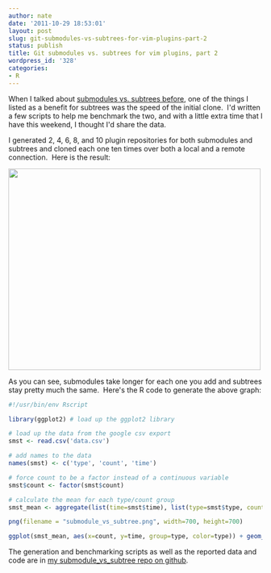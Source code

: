 ```yaml
---
author: nate
date: '2011-10-29 18:53:01'
layout: post
slug: git-submodules-vs-subtrees-for-vim-plugins-part-2
status: publish
title: Git submodules vs. subtrees for vim plugins, part 2
wordpress_id: '328'
categories:
- R
---
```


When I talked about <a href="/2011/05/18/git-submodules-vs-subtrees-for-vim-plugins/">submodules vs. subtrees before</a>, one of the things I listed as a benefit for subtrees was the speed of the initial clone.  I'd written a few scripts to help me benchmark the two, and with a little extra time that I have this weekend, I thought I'd share the data.

I generated 2, 4, 6, 8, and 10 plugin repositories for both submodules and subtrees and cloned each one ten times over both a local and a remote connection.  Here is the result:

<a href="/uploads/2011/10/submodule_vs_subtree.png"><img class="alignnone size-full wp-image-332" title="submodule_vs_subtree" src="/uploads/2011/10/submodule_vs_subtree.png" alt="" width="500" height="400" /></a>

As you can see, submodules take longer for each one you add and subtrees stay pretty much the same.  Here's the R code to generate the above graph:

``` r
#!/usr/bin/env Rscript

library(ggplot2) # load up the ggplot2 library

# load up the data from the google csv export
smst <- read.csv('data.csv')

# add names to the data
names(smst) <- c('type', 'count', 'time')

# force count to be a factor instead of a continuous variable
smst$count <- factor(smst$count)

# calculate the mean for each type/count group
smst_mean <- aggregate(list(time=smst$time), list(type=smst$type, count=smst$count), mean)

png(filename = "submodule_vs_subtree.png", width=700, height=700)

ggplot(smst_mean, aes(x=count, y=time, group=type, color=type)) + geom_line(size = 2) + ylab("time") + xlab("plugin count") + opts(title = "Submodule vs. Subtree checkout times")

```

The generation and benchmarking scripts as well as the reported data and code are in <a href="https://github.com/justone/submodule_vs_subtree">my submodule_vs_subtree repo on github</a>.
